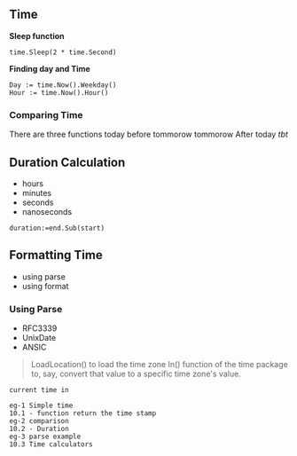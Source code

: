 ## Time


**Sleep function**
```
time.Sleep(2 * time.Second)
```


**Finding day and Time**
```
Day := time.Now().Weekday()
Hour := time.Now().Hour()
```
### Comparing Time

There are three functions
today before tommorow
tommorow After today
*tbt*

## Duration Calculation

- hours 
- minutes
- seconds
- nanoseconds


```
duration:=end.Sub(start)
```

## Formatting Time
- using parse
- using format
  
### Using Parse
- RFC3339
- UnixDate
- ANSIC

> LoadLocation() to load the time zone In() function of the time package to, say, convert that value to a specific time zone's value.

```
current time in
```
```
eg-1 Simple time
10.1 - function return the time stamp
eg-2 comparison
10.2 - Duration
eg-3 parse example
10.3 Time calculators
```